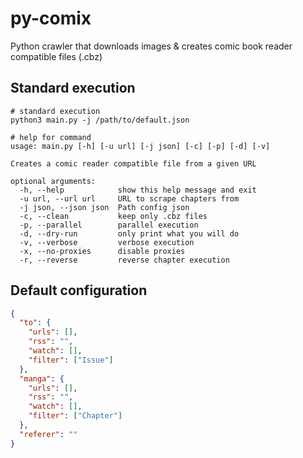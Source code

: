 # py-comix

Python crawler that downloads images & creates comic book reader compatible files (.cbz)

## Standard execution

```shell script
# standard execution
python3 main.py -j /path/to/default.json

# help for command
usage: main.py [-h] [-u url] [-j json] [-c] [-p] [-d] [-v]

Creates a comic reader compatible file from a given URL

optional arguments:
  -h, --help            show this help message and exit
  -u url, --url url     URL to scrape chapters from
  -j json, --json json  Path config json
  -c, --clean           keep only .cbz files
  -p, --parallel        parallel execution
  -d, --dry-run         only print what you will do
  -v, --verbose         verbose execution
  -x, --no-proxies      disable proxies
  -r, --reverse         reverse chapter execution
```

## Default configuration

```json
{
  "to": {
    "urls": [],
    "rss": "",
    "watch": [],
    "filter": ["Issue"]
  },
  "manga": {
    "urls": [],
    "rss": "",
    "watch": [],
    "filter": ["Chapter"]
  },
  "referer": ""
}
```
